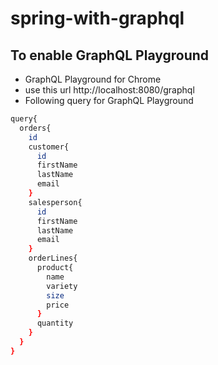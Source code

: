 # spring-with-graphql
## To enable GraphQL Playground

- GraphQL Playground for Chrome
- use this url http://localhost:8080/graphql
- Following query for GraphQL Playground

```bash
query{
  orders{
    id
    customer{
      id
      firstName
      lastName
      email
    }
    salesperson{
      id
      firstName
      lastName
      email
    }
    orderLines{
      product{
        name
        variety
        size
        price
      }
      quantity
    }
  }
}
```

